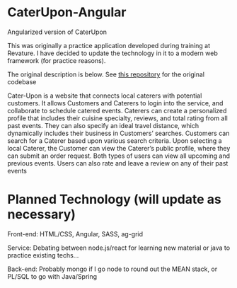 # CaterUpon-Angular
Angularized version of CaterUpon

This was originally a practice application developed during training at Revature. I have decided to update the technology in it to a modern web framework (for practice reasons).

The original description is below. See [this repository](https://github.com/richwingert/CaterUpon) for the original codebase

Cater-Upon is a website that connects local caterers with potential customers. It allows Customers and Caterers to login into the service, and collaborate to schedule catered events. 
Caterers can create a personalized profile that includes their cuisine specialty, reviews, and total rating from all past events. 
They can also specify an ideal travel distance, which dynamically includes their business in Customers’ searches. 
Customers can search for a Caterer based upon various search criteria. 
Upon selecting a local Caterer, the Customer can view the Caterer’s public profile, where they can submit an order request. 
Both types of users can view all upcoming and previous events. Users can also rate and leave a review on any of their past events

# Planned Technology (will update as necessary)
Front-end: HTML/CSS, Angular, SASS, ag-grid

Service: Debating between node.js/react for learning new material or java to practice existing techs...

Back-end: Probably mongo if I go node to round out the MEAN stack, or PL/SQL to go with Java/Spring